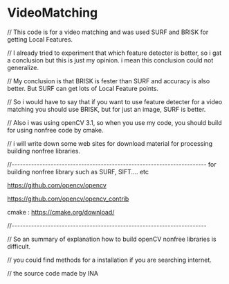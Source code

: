 # VideoMatching

// This code is for a video matching and was used SURF and BRISK for getting Local Features.

// I already tried to experiment that which feature detecter is better, so i gat a conclusion but this is just my opinion. i mean this conclusion could not generalize.

// My conclusion is that BRISK is fester than SURF and accuracy is also better. But SURF can get lots of Local Feature points. 

// So i would have to say that if you want to use feature detecter for a video matching you should use BRISK, but for just an image, SURF is better.

// Also i was using openCV 3.1, so when you use my code, you should build for using nonfree code by cmake. 

// i will write down some web sites for download material for processing building nonfree libraries.

//---------------------------------------------------------------------- for building nonfree library such as SURF, SIFT.... etc

https://github.com/opencv/opencv

https://github.com/opencv/opencv_contrib

cmake : https://cmake.org/download/ 

//----------------------------------------------------------------------

// So an summary of explanation how to build openCV nonfree libraries is difficult. 

// you could find methods for a installation if you are searching internet.

// the source code made by INA 
